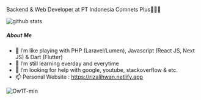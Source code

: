 Backend & Web Developer at PT Indonesia Comnets Plus👨🏻‍💼

![github stats](https://github-readme-stats.vercel.app/api?username=rizalihwan&show_icons=true&bg_color=314e52&title_color=fff&icon_color=fff&text_color=f9f871&show_owner=false)

##### About Me

- 🌱 I’m like playing with PHP (Laravel/Lumen), Javascript (React JS, Next JS) & Dart (Flutter)
- 👯 I’m still learning everday and everytime
- 🤔 I’m looking for help with google, youtube, stackoverflow & etc.
- 📫 Personal Website : https://rizalihwan.netlify.app

![Ow1T-min](https://user-images.githubusercontent.com/55536560/108715187-175f8680-754d-11eb-8a6d-62be6f7f857e.gif)



